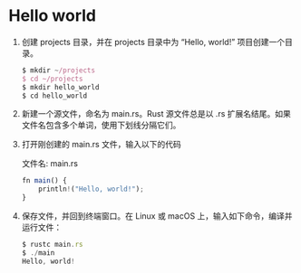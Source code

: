 # Hello world

1. 创建 projects 目录，并在 projects 目录中为 “Hello, world!” 项目创建一个目录。
   ```js
   $ mkdir ~/projects
   $ cd ~/projects
   $ mkdir hello_world
   $ cd hello_world
   ```
2. 新建一个源文件，命名为 main.rs。Rust 源文件总是以 .rs 扩展名结尾。如果文件名包含多个单词，使用下划线分隔它们。
3. 打开刚创建的 main.rs 文件，输入以下的代码

   文件名: main.rs
   ```js
   fn main() {
       println!("Hello, world!");
   }
   ```
4. 保存文件，并回到终端窗口。在 Linux 或 macOS 上，输入如下命令，编译并运行文件：
   ```js
   $ rustc main.rs
   $ ./main
   Hello, world!
   ```






